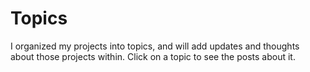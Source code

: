 # Topics

I organized my projects into topics, and will add updates and thoughts about those projects within. Click on a topic to see the posts about it.

